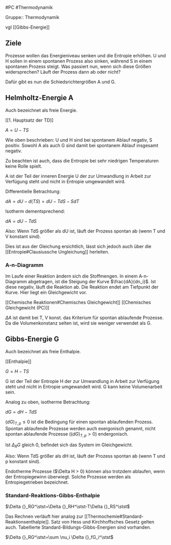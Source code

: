 #PC #Thermodynamik 

Gruppe:: Thermodynamik

vgl [[Gibbs-Energie]]

## Ziele

Prozesse wollen das Energieniveau senken und die Entropie erhöhen. U und H sollen in einem spontanen Prozess also sinken, während S in einem spontanen Prozess steigt. Was passiert nun, wenn sich diese Größen widersprechen? Läuft der Prozess dann ab oder nicht?

Dafür gibt es nun die Schiedsrichtergrößen A und G.

## Helmholtz-Energie A

Auch bezeichnet als freie Energie.

[[1. Hauptsatz der TD]]

$A=U-TS$

Wie oben beschrieben: U und H sind bei spontanem Ablauf negativ, S positiv. Sowohl A als auch G sind damit bei spontanem Ablauf insgesamt negativ. 

Zu beachten ist auch, dass die Entropie bei sehr niedrigen Temperaturen keine Rolle spielt.

A ist der Teil der inneren Energie U der zur Umwandlung in Arbeit zur Verfügung steht und nicht in Entropie umgewandelt wird.

Differentielle Betrachtung:

$dA = dU - d(TS) = dU -TdS - SdT$

Isotherm dementsprechend:

$dA = dU - TdS$

Also: Wenn TdS größer als dU ist, läuft der Prozess spontan ab (wenn T und V konstant sind).

Dies ist aus der Gleichung ersichtlich, lässt sich jedoch auch über die [[Entropie#Clausiussche Ungleichung]] herleiten.

### A-n-Diagramm

Im Laufe einer Reaktion ändern sich die Stoffmengen. In einem A-n-Diagramm abgetragen, ist die Steigung der Kurve $\frac{dA}{dn_i}$. Ist diese negativ, läuft die Reaktion ab. Die Reaktion endet am Tiefpunkt der Kurve. Hier liegt ein Gleichgewicht vor.

[[Chemische Reaktionen#Chemisches Gleichgewicht]]
[[Chemisches Gleichgewicht (PC)]]

$\Delta A$ ist damit bei T, V konst. das Kriterium für spontan ablaufende Prozesse. Da die Volumenkonstanz selten ist, wird sie weniger verwendet als G.

## Gibbs-Energie G

Auch bezeichnet als freie Enthalpie.

[[Enthalpie]]

$G=H-TS$

G ist der Teil der Entropie H der zur Umwandlung in Arbeit zur Verfügung steht und nicht in Entropie umgewandelt wird. G kann keine Volumenarbeit sein.

Analog zu oben, isotherme Betrachtung:

$dG = dH - TdS$

$(dG)_{T,p} \leq 0$ ist die Bedingung für einen spontan ablaufenden Prozess. Spontan ablaufende Prozesse werden auch exergonisch genannt, nicht spontan ablaufende Prozesse ($(dG)_{T,p} > 0$) endergonisch.

Ist $\Delta {}_RG$ gleich 0, befindet sich das System im Gleichgewicht.

Also: Wenn TdS größer als dH ist, läuft der Prozess spontan ab (wenn T und p konstant sind).

Endotherme Prozesse ($\Delta H > 0) können also trotzdem ablaufen, wenn der Entropiegewinn überwiegt. Solche Prozesse werden als Entropiegetrieben bezeichnet.

### Standard-Reaktions-Gibbs-Enthalpie

$\Delta {}_RG^\stst=\Delta {}_RH^\stst-T\Delta {}_RS^\stst$

Das Rechnen verläuft hier analog zur [[Thermochemie#Standard-Reaktionsenthalpie]]. Satz von Hess und Kirchhoffsches Gesetz gelten auch. Tabellierte Standard-Bildungs-Gibbs-Energien sind vorhanden.

$\Delta {}_RG^\stst=\sum \nu_i \Delta {}_fG_i^\stst$

